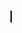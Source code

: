 <!DOCTYPE html>
<html>
<head>
    <style>
        #canvas {
            border: 1px solid #000;
        }
    </style>
</head>
<body>
    <canvas id="canvas" width="1072" height="829"></canvas>
    <script>
        const canvas = document.getElementById('canvas');
        const ctx = canvas.getContext('2d');
        const image = new Image();
        image.src = 'SDmap.png';
        image.addEventListener('load', function() {
            ctx.drawImage(image, 0, 0, canvas.width, canvas.height);
            drawNodes(); // Draw nodes once the image is loaded
        });
        const nodes = [
            { x: 100, y: 100 },
            { x: 200, y: 200 },
            { x: 300, y: 300 }
        ];
        let lineStart = { x: 0, y: 0 };
        let draggedNode = null;
        canvas.addEventListener('mousedown', handleMouseDown);
        canvas.addEventListener('mouseup', handleMouseUp);
        canvas.addEventListener('mousemove', handleMouseMove);
        function handleMouseDown(event) {
            const rect = canvas.getBoundingClientRect();
            const mousePosition = {
                x: event.clientX - rect.left,
                y: event.clientY - rect.top
            };
            // Check if the mouse is starting on a node
            draggedNode = nodes.find(node => {
                const dx = node.x - mousePosition.x;
                const dy = node.y - mousePosition.y;
                const distance = Math.sqrt(dx * dx + dy * dy);
                return distance < 10;
            });
            if (draggedNode) {
                lineStart = { x: draggedNode.x, y: draggedNode.y };
            }
        }
        function handleMouseUp() {
            if (draggedNode) {
                const hoveredNode = nodes.find(node => node !== draggedNode);
                if (hoveredNode) {
                    // Draw a line from the dragged node to the hovered node
                    ctx.beginPath();
                    ctx.moveTo(draggedNode.x, draggedNode.y);
                    ctx.lineTo(hoveredNode.x, hoveredNode.y);
                    ctx.stroke();
                }
            }
            draggedNode = null;
            lineStart = { x: 0, y: 0 };
        }
        function handleMouseMove(event) {
            if (!draggedNode) {
                return;
            }
            const rect = canvas.getBoundingClientRect();
            const lineEnd = {
                x: event.clientX - rect.left,
                y: event.clientY - rect.top
            };
            const hoveredNode = nodes.find(node => node !== draggedNode);
            if (hoveredNode) {
                // Lock the line to the nearest node
                lineEnd.x = hoveredNode.x;
                lineEnd.y = hoveredNode.y;
            }
            ctx.clearRect(0, 0, canvas.width, canvas.height);
            ctx.drawImage(image, 0, 0, canvas.width, canvas.height);
            drawNodes(); // Draw nodes
            ctx.beginPath();
            ctx.moveTo(lineStart.x, lineStart.y);
            ctx.lineTo(lineEnd.x, lineEnd.y);
            ctx.stroke();
        }
        function drawNodes() {
            nodes.forEach(node => {
                ctx.beginPath();
                ctx.arc(node.x, node.y, 5, 0, 2 * Math.PI);
                ctx.fillStyle = 'black';
                ctx.fill();
            });
        }
    </script>
</body>
</html>
